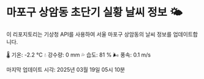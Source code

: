 
# 마포구 상암동 초단기 실황 날씨 정보 🌤️

이 리포지토리는 기상청 API를 사용하여 서울 마포구 상암동의 날씨 정보를 업데이트합니다. 

🌡️ 기온: -2.2 ℃
💧 강수량: 0 mm
💦 습도: 81 %
🌬️ 풍속: 0.1 m/s

마지막 업데이트 시각: 2025년 03월 19일 05시 10분    
